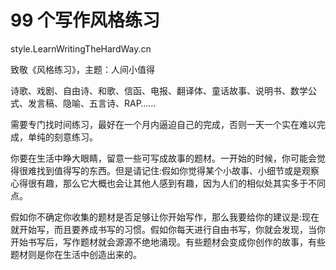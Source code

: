 # 99 个写作风格练习


style.LearnWritingTheHardWay.cn

致敬《风格练习》，主题：人间小值得

诗歌、戏剧、自由诗、和歌、信函、电报、翻译体、童话故事、说明书、数学公式、发言稿、隐喻、五言诗、RAP……

需要专门找时间练习，最好在一个月内逼迫自己的完成，否则一天一个实在难以完成，单纯的刻意练习。

你要在生活中睁大眼睛，留意一些可写成故事的题材。一开始的时候，你可能会觉得很难找到值得写的东西。但是请记住:假如你觉得某个小故事、小细节或是观察心得很有趣，那么它大概也会让其他人感到有趣，因为人们的相似处其实多于不同点。

假如你不确定你收集的题材是否足够让你开始写作，那么我要给你的建议是:现在就开始写，而且要养成书写的习惯。假如你每天进行自由书写，你就会发现，当你开始书写后，写作题材就会源源不绝地涌现。有些题材会变成你创作的故事，有些题材则是你在生活中创造出来的。




